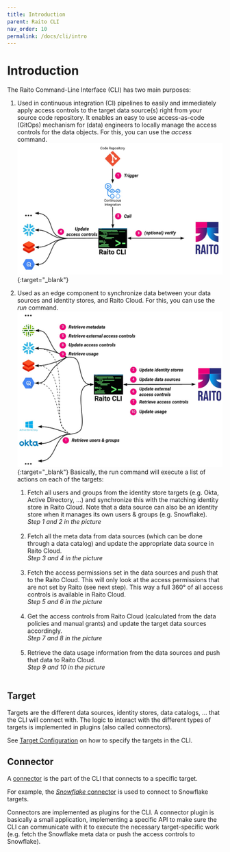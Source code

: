 ```yaml
---
title: Introduction
parent: Raito CLI
nav_order: 10
permalink: /docs/cli/intro
---
```

# Introduction
The Raito Command-Line Interface (CLI) has two main purposes:

1. Used in continuous integration (CI) pipelines to easily and immediately apply access controls to the target data source(s) right from your source code repository. It enables an easy to use access-as-code (GitOps) mechanism for (data) engineers to locally manage the access controls for the data objects. 
For this, you can use the *access* command.
[![CLI GitOps Overview](/assets/images/cli-gitops-overview.jpg)](/assets/images/cli-gitops-overview.jpg){:target="_blank"}
   
1. Used as an edge component to synchronize data between your data sources and identity stores, and Raito Cloud. 
For this, you can use the *run* command.
[![CLI GitOps Overview](/assets/images/raito-integration-overview.jpg)](/assets/images/raito-integration-overview.jpg){:target="_blank"}
Basically, the run command will execute a list of actions on each of the targets:
    1. Fetch all users and groups from the identity store targets (e.g. Okta, Active Directory, ...) and synchronize this with the matching identity store in Raito Cloud. Note that a data source can also be an identity store when it manages its own users & groups (e.g. Snowflake).<br>
    *Step 1 and 2 in the picture*<br><br>
    1. Fetch all the meta data from data sources (which can be done through a data catalog) and update the appropriate data source in Raito Cloud.<br>
    *Step 3 and 4 in the picture*<br><br>
    1. Fetch the access permissions set in the data sources and push that to the Raito Cloud. This will only look at the access permissions that are not set by Raito (see next step). This way a full 360° of all access controls is available in Raito Cloud.<br>
    *Step 5 and 6 in the picture*<br><br>
    1. Get the access controls from Raito Cloud (calculated from the data policies and manual grants) and update the target data sources accordingly.<br>
    *Step 7 and 8 in the picture*<br><br>
    1. Retrieve the data usage information from the data sources and push that data to Raito Cloud.<br>
    *Step 9 and 10 in the picture*<br><br>

## Target
Targets are the different data sources, identity stores, data catalogs, ... that the CLI will connect with. The logic to interact with the different types of targets is implemented in plugins (also called connectors).
 
See [Target Configuration](/docs/cli/configuration#targets) on how to specify the targets in the CLI.

## Connector
A [connector](/docs/cli/connectors) is the part of the CLI that connects to a specific target.

For example, the [*Snowflake* connector](/docs/cli/connectors/snowflake) is used to connect to Snowflake targets.

Connectors are implemented as plugins for the CLI. A connector plugin is basically a small application, implementing a specific API to make sure the CLI can communicate with it to execute the necessary target-specific work (e.g. fetch the Snowflake meta data or push the access controls to Snowflake).